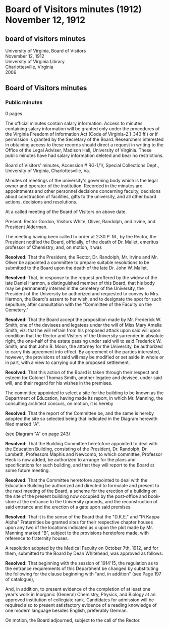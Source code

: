 <!-- altadded -->
<!-- altadded -->

<!-- llmmeta -->

<script type="application/ld+json">
{
"@context": "http://schema.org",
"@type": "BoardMinutes",
"name": "Board Minutes",
"startDate": "1912-11-12T14:30:00",
"location": {
"@type": "Place",
"name": "University of Virginia Library",
"address": {
"@type": "PostalAddress",
"addressLocality": "Charlottesville",
"addressRegion": "Virginia"
}
},
"organizer": {
"@type": "Organization",
"name": "University of Virginia"
},
"keywords": "Board of Visitors, University of Virginia, minutes, resolutions",
"description": "Minutes of the Board of Visitors meeting, detailing appointments, personnel decisions, and other board actions.",
"attendee": \[
{
"@type": "Person",
"name": "Rector Gordon"
},
{
"@type": "Person",
"name": "Visitor White"
},
{
"@type": "Person",
"name": "Visitor Oliver"
},
{
"@type": "Person",
"name": "Visitor Randolph"
},
{
"@type": "Person",
"name": "Visitor Irvine"
},
{
"@type": "Person",
"name": "President Alderman"
}
],
"about": \[
{
"@type": "Event",
"name": "Death of Dr. John W. Mallet",
"description": "Official notification of the death of Dr. Mallet, emeritus professor of Chemistry."
},
{
"@type": "Event",
"name": "Daniel Harmon Burial Request",
"description": "Board's resolution to grant burial request of Daniel Harmon's widow."
},
{
"@type": "Event",
"name": "Education Building Site Selection",
"description": "Report and resolution regarding the selection of a site for the Department of Education."
}
]
}

</script>

<!-- llmformatted -->

# Board of Visitors minutes (1912) November 12, 1912

## board of visitors minutes

University of Virginia, Board of Visitors\
November 12, 1912\
University of Virginia Library\
Charlottesville, Virginia\
2006

## Board of Visitors minutes

### Public minutes

0 pages

The official minutes contain salary information. Access to minutes containing salary information will be granted only under the procedures of the Virginia Freedom of Information Act (Code of Virginia-2.1-340 ff.) or if permission is granted by the Secretary of the Board. Researchers interested in obtaining access to these records should direct a request in writing to the Office of the Legal Adviser, Madison Hall, University of Virginia. These public minutes have had salary information deleted and bear no restrictions.

Board of Visitors' minutes, Accession # RG-1/1/, Special Collections Dept., University of Virginia, Charlottesville, Va.

Minutes of meetings of the university's governing body which is the legal owner and operator of the institution. Recorded in the minutes are appointments and other personnel decisions concerning faculty, decisions about construction of facilities, gifts to the university, and all other board actions, decisions and resolutions.

At a called meeting of the Board of Visitors on above date.

Present: Rector Gordon, Visitors White, Oliver, Randolph, and Irvine, and President Alderman.

The meeting having been called to order at 2:30 P. M., by the Rector, the President notified the Board, officially, of the death of Dr. Mallet, emeritus professor of Chemistry; and, on motion, it was

**Resolved:** That the President, the Rector, Dr. Randolph, Mr. Irvine and Mr. Oliver be appointed a committee to prepare suitable resolutions to be submitted to the Board upon the death of the late Dr. John W. Mallet.

**Resolved:** That, in response to the request proffered by the widow of the late Daniel Harmon, a distinguished member of this Board, that his body may be permanently interred in the cemetery of the University, the President of the University be authorized and requested to convey to Mrs. Harmon, the Board's assent to her wish, and to designate the spot for such sepulture, after consultation with the "Committee of the Faculty on the Cemetery."

**Resolved:** That the Board accept the proposition made by Mr. Frederick W. Smith, one of the devisees and legatees under the will of Miss Mary Amelia Smith, viz: that he will refrain from his proposed attack upon said will upon condition that the Rector and Visitors of the University surrender in absolute right, the one-half of the estate passing under said will to said Frederick W. Smith, and that John B. Moon, the attorney for the University, be authorized to carry this agreement into effect. By agreement of the parties interested, however, the provisions of said will may be modified or set aside in whole or in part, with a view to carrying out the proposed settlement.

**Resolved:** That this action of the Board is taken through their respect and esteem for Colonel Thomas Smith, another legatee and devisee, under said will, and their regard for his wishes in the premises.

The committee appointed to select a site for the building to be known as the Department of Education, having made its report, in which Mr. Manning, the consulting architect concurs, on motion, it is hereby

**Resolved:** That the report of the Committee be, and the same is hereby adopted the site so selected being that indicated in the Diagram herewith filed marked "A".

(see Diagram "A" on page 243)

**Resolved:** That the Building Committee heretofore appointed to deal with the Education Building, consisting of the President, Dr. Randolph, Dr. Lambeth, Professors Maphis and Newcomb, to which committee, Professor Heck is now added, be authorized to arrange for the plans and specifications for such building, and that they will report to the Board at some future meeting.

**Resolved:** That the Committee heretofore appointed to deal with the Education Building be authorized and directed to formulate and present to the next meeting of the Board, a scheme for the erection of a building on the site of the present building now occupied by the post-office and book-store at the entrance to the University grounds, and the reconstruction of said entrance and the erection of a gate upon said premises.

**Resolved:** That it is the sense of the Board that the "D.K.E." and "Pi Kappa Alpha" Fraternities be granted sites for their respective chapter houses upon any two of the locations indicated as x upon the plot made by Mr. Manning marked "B", subject to the provisions heretofore made, with reference to fraternity houses.

A resolution adopted by the Medical Faculty on October 7th, 1912, and for them, submitted to the Board by Dean Whitehead, was approved as follows:

**Resolved:** That beginning with the session of 1914'15, the regulation as to the entrance requirements of this Department be changed by substituting the following for the clause beginning with "and, in addition" (see Page 197 of catalogue),

And, in addition, to present evidence of the completion of at least one year's work in Inorganic (General) Chemistry, Physics, and Biology at an approved institution of collegiate rank. Candidates for admission will be required also to present satisfactory evidence of a reading knowledge of one modern language besides English, preferably German.

On motion, the Board adjourned, subject to the call of the Rector.
